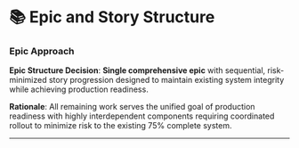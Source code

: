 # 📚 **Epic and Story Structure**

### Epic Approach

**Epic Structure Decision**: **Single comprehensive epic** with sequential, risk-minimized story progression designed to maintain existing system integrity while achieving production readiness.

**Rationale**: All remaining work serves the unified goal of production readiness with highly interdependent components requiring coordinated rollout to minimize risk to the existing 75% complete system.

---
